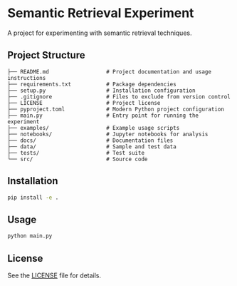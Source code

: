 # Semantic Retrieval Experiment

A project for experimenting with semantic retrieval techniques.

## Project Structure
```
├── README.md                  # Project documentation and usage instructions
├── requirements.txt           # Package dependencies
├── setup.py                   # Installation configuration
├── .gitignore                 # Files to exclude from version control
├── LICENSE                    # Project license
├── pyproject.toml             # Modern Python project configuration
├── main.py                    # Entry point for running the experiment
├── examples/                  # Example usage scripts
├── notebooks/                 # Jupyter notebooks for analysis
├── docs/                      # Documentation files
├── data/                      # Sample and test data
├── tests/                     # Test suite
└── src/                       # Source code
```

## Installation

```bash
pip install -e .
```

## Usage

```bash
python main.py
```

## License

See the [LICENSE](LICENSE) file for details.
